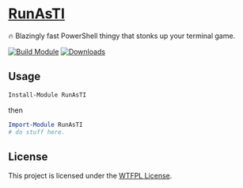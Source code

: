 ﻿
# [RunAsTI](https://www.powershellgallery.com/packages/RunAsTI)

🔥 Blazingly fast PowerShell thingy that stonks up your terminal game.

[![Build Module](https://github.com/chadnpc/RunAsTI/actions/workflows/build_module.yaml/badge.svg)](https://github.com/chadnpc/RunAsTI/actions/workflows/build_module.yaml)
[![Downloads](https://img.shields.io/powershellgallery/dt/RunAsTI.svg?style=flat&logo=powershell&color=blue)](https://www.powershellgallery.com/packages/RunAsTI)

## Usage

```PowerShell
Install-Module RunAsTI
```

then

```PowerShell
Import-Module RunAsTI
# do stuff here.
```

## License

This project is licensed under the [WTFPL License](LICENSE).
